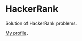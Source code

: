 # HackerRank

Solution of HackerRank problems.

[My profile](https://www.hackerrank.com/StepanKuzmin).
